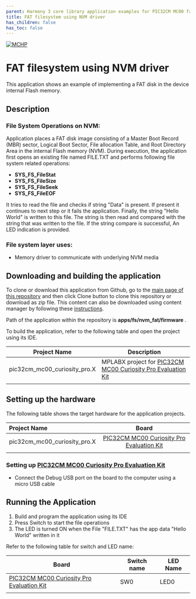```yaml
---
parent: Harmony 3 core library application examples for PIC32CM MC00 family
title: FAT filesystem using NVM driver
has_children: false
has_toc: false
---
```


[![MCHP](https://www.microchip.com/ResourcePackages/Microchip/assets/dist/images/logo.png)](https://www.microchip.com)

# FAT filesystem using NVM driver

This application shows an example of implementing a FAT disk in the device internal Flash memory.

## Description

### File System Operations on NVM:

Application places a FAT disk image consisting of a Master Boot Record (MBR) sector, Logical Boot Sector, File allocation Table, and Root Directory Area in the internal Flash memory (NVM).
During execution, the application first opens an existing file named FILE.TXT and performs following file system related operations:

- **SYS_FS_FileStat**
- **SYS_FS_FileSize**
- **SYS_FS_FileSeek**
- **SYS_FS_FileEOF**

It tries to read the file and checks if string "Data" is present. If present it continues to next step or it fails the application. Finally, the string "Hello World" is written to this file. The string is then read and compared with the string that was written to the file. If the string compare is successful, An LED indication is provided.

### File system layer uses:

- Memory driver to communicate with underlying NVM media

## Downloading and building the application

To clone or download this application from Github, go to the [main page of this repository](https://github.com/Microchip-MPLAB-Harmony/core_apps_pic32cm_mc00) and then click Clone button to clone this repository or download as zip file.
This content can also be downloaded using content manager by following these [instructions](https://github.com/Microchip-MPLAB-Harmony/contentmanager/wiki).

Path of the application within the repository is **apps/fs/nvm_fat/firmware** .

To build the application, refer to the following table and open the project using its IDE.

| Project Name      | Description                                    |
| ----------------- | ---------------------------------------------- |
| pic32cm_mc00_curiosity_pro.X | MPLABX project for [PIC32CM MC00 Curiosity Pro Evaluation Kit](https://www.microchip.com/developmenttools/ProductDetails/) |
|||

## Setting up the hardware

The following table shows the target hardware for the application projects.

| Project Name| Board|
|:---------|:---------:|
| pic32cm_mc00_curiosity_pro.X | [PIC32CM MC00 Curiosity Pro Evaluation Kit](https://www.microchip.com/developmenttools/ProductDetails/) |
|||

### Setting up [PIC32CM MC00 Curiosity Pro Evaluation Kit](https://www.microchip.com/developmenttools/ProductDetails/)

- Connect the Debug USB port on the board to the computer using a micro USB cable

## Running the Application

1. Build and program the application using its IDE
2. Press Switch to start the file operations
3. The LED is turned ON when the File "FILE.TXT" has the app data "Hello World" written in it

Refer to the following table for switch and LED name:

| Board | Switch name | LED Name |
| ----- | -------- | --------- |
|  [PIC32CM MC00 Curiosity Pro Evaluation Kit](https://www.microchip.com/developmenttools/ProductDetails/) | SW0 | LED0 |
|||
